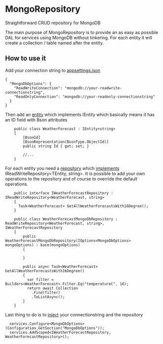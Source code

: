# MongoRepository
Straightforward CRUD repository for MongoDB

The main purpose of MongoRepository is to provide an as easy as possible DAL for services using MongoDB without tinkering. For each entity it will create a collection / table named after the entity.

## How to use it
Add your connection string to [appsettings.json](https://github.com/emuuu/MongoRepository/blob/master/sample/appsettings.json)
```
{
  "MongoDbOptions": {
    "ReadWriteConnection": "mongodb://your-readwrite-connectionstring",
    "ReadOnlyConnection": "mongodb://your-readonly-connectionstring"
  }
}
```
Then add an [entity](https://github.com/emuuu/MongoRepository/blob/master/sample/WeatherForecast.cs) which implements IEntity<string> which basically means it has an ID field with Bson attributes
```
    public class WeatherForecast : IEntity<string>
    {
        [BsonId]
        [BsonRepresentation(BsonType.ObjectId)]
        public string Id { get; set; }

        //...
    }
```
For each entity you need a [repository](https://github.com/emuuu/MongoRepository/blob/master/sample/Repositories/IWeatherForecastRepository.cs) which [implements](https://github.com/emuuu/MongoRepository/blob/master/sample/Repositories/WeatherForecastMongoDbRepository.cs) IReadWriteRepository<TEntity, string>. It is possible to add your own operations to the repository and of course to override the default operations.
```
    public interface IWeatherForecastRepository : IReadWriteRepository<WeatherForecast, string>
    {
      Task<WeatherForecast> GetAllWeatherForecastsWith16Degree();
    }
```
```
    public class WeatherForecastMongoDbRepository : ReadWriteRepository<WeatherForecast, string>, IWeatherForecastRepository
    {
        public WeatherForecastMongoDbRepository(IOptions<MongoDbOptions> mongoOptions) : base(mongoOptions)
        {

        }
        
        public async Task<WeatherForecast> GetAllWeatherForecastsWith16Degree()
        {
          var filter = Builders<WeatherForecast>.Filter.Eq("temperatureC", 16);
          return await Collection
            .Find(filter)
            .ToListAsync();
        }
    }
```
Last thing to do is to [inject](https://github.com/emuuu/MongoRepository/blob/master/sample/Startup.cs) your connectionstring and the repository
```
  services.Configure<MongoDbOptions>(Configuration.GetSection("MongoDbOptions"));
  services.AddScoped<IWeatherForecastRepository, WeatherForecastRepository>();
```
